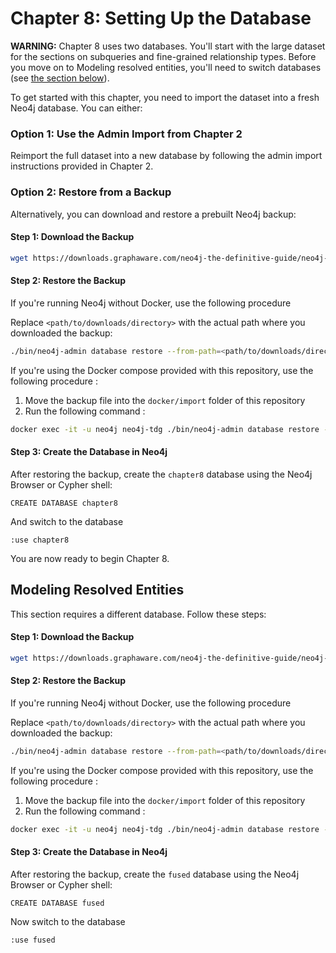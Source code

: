 # Chapter 8: Setting Up the Database

**WARNING:** Chapter 8 uses two databases. 
You'll start with the large dataset for the sections on subqueries and fine-grained relationship types. 
Before you move on to Modeling resolved entities, you'll need to switch databases (see [the section below](https://github.com/neo4j-the-definitive-guide/book/blob/main/chapter08/README.md#modeling-resolved-entities)).

To get started with this chapter, you need to import the dataset into a fresh Neo4j database. You can either:

### Option 1: Use the Admin Import from Chapter 2
Reimport the full dataset into a new database by following the admin import instructions provided in Chapter 2.

### Option 2: Restore from a Backup
Alternatively, you can download and restore a prebuilt Neo4j backup:

#### Step 1: Download the Backup
```bash
wget https://downloads.graphaware.com/neo4j-the-definitive-guide/neo4j-tdg-backup-20250523.backup
```

#### Step 2: Restore the Backup

If you're running Neo4j without Docker, use the following procedure

Replace `<path/to/downloads/directory>` with the actual path where you downloaded the backup:
```bash
./bin/neo4j-admin database restore --from-path=<path/to/downloads/directory>/neo4j-tdg-backup-20250523.backup chapter8
```

If you're using the Docker compose provided with this repository, use the following procedure : 

1. Move the backup file into the `docker/import` folder of this repository
2. Run the following command : 

```bash
docker exec -it -u neo4j neo4j-tdg ./bin/neo4j-admin database restore --from-path=/import/neo4j-tdg-backup-20250523.backup chapter8
```

#### Step 3: Create the Database in Neo4j
After restoring the backup, create the `chapter8` database using the Neo4j Browser or Cypher shell:
```cypher
CREATE DATABASE chapter8
```
And switch to the database

```cypher
:use chapter8
```

You are now ready to begin Chapter 8.

## Modeling Resolved Entities

This section requires a different database. Follow these steps:

#### Step 1: Download the Backup
```bash
wget https://downloads.graphaware.com/neo4j-the-definitive-guide/neo4j-tdg-backup-20250523.backup
```

#### Step 2: Restore the Backup

If you're running Neo4j without Docker, use the following procedure

Replace `<path/to/downloads/directory>` with the actual path where you downloaded the backup:
```bash
./bin/neo4j-admin database restore --from-path=<path/to/downloads/directory>/neo4j-tdg-backup-20250523.backup fused
```

If you're using the Docker compose provided with this repository, use the following procedure :

1. Move the backup file into the `docker/import` folder of this repository
2. Run the following command :

```bash
docker exec -it -u neo4j neo4j-tdg ./bin/neo4j-admin database restore --from-path=/import/neo4j-tdg-backup-20250523.backup fused
```

#### Step 3: Create the Database in Neo4j
After restoring the backup, create the `fused` database using the Neo4j Browser or Cypher shell:
```cypher
CREATE DATABASE fused
```

Now switch to the database

```cypher
:use fused
```

